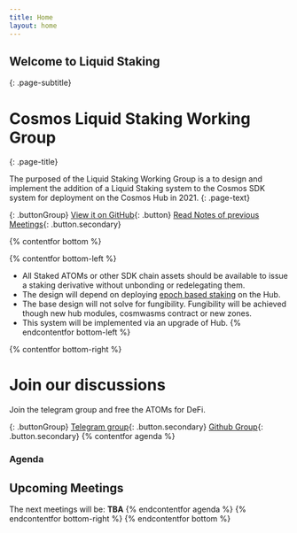 ```yaml
---
title: Home
layout: home
---
```



## Welcome to Liquid Staking
{: .page-subtitle}
# Cosmos Liquid Staking Working Group
{: .page-title}

The purposed of the Liquid Staking Working Group is a to design and implement the addition of a Liquid Staking system to the Cosmos SDK system for deployment on the Cosmos Hub in 2021.
{: .page-text}

{: .buttonGroup}
[View it on GitHub](http://www.google.com){: .button}
[Read Notes of previous Meetings](http://www.google.com){: .button.secondary}


{% contentfor bottom %}

{% contentfor bottom-left %}
* All Staked ATOMs or other SDK chain assets should be available to issue a staking derivative without unbonding or redelegating them.
* The design will depend on deploying [epoch based staking](https://github.com/cosmos/cosmos-sdk/pull/9043) on the Hub.
* The base design will not solve for fungibility. Fungibility will be achieved though new hub modules, cosmwasms contract or new zones.
* This system will be implemented via an upgrade of Hub.
{% endcontentfor bottom-left %}

{% contentfor bottom-right %}
# Join our discussions
Join the telegram group and free the ATOMs for DeFi.

{: .buttonGroup}
[Telegram group](http://www.google.com){: .button.secondary}
[Github Group](http://www.google.com){: .button.secondary}
{% contentfor agenda %}
### Agenda
## Upcoming Meetings
The next meetings will be: **TBA**
{% endcontentfor agenda %}
{% endcontentfor bottom-right  %}
{% endcontentfor bottom %}
